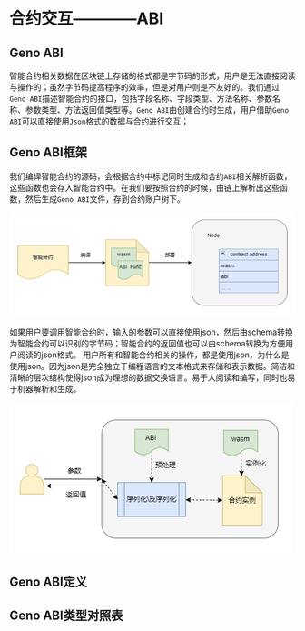 # 合约交互————ABI

## Geno ABI
智能合约相关数据在区块链上存储的格式都是字节码的形式，用户是无法直接阅读与操作的；虽然字节码提高程序的效率，但是对用户则是不友好的。我们通过`Geno ABI`描述智能合约的接口，包括字段名称、字段类型、方法名称、参数名称、参数类型、方法返回值类型等。`Geno ABI`由创建合约时生成，用户借助`Geno ABI`可以直接使用`Json`格式的数据与合约进行交互；

## Geno ABI框架
我们编译智能合约的源码，会根据合约中标记同时生成和合约`ABI`相关解析函数，这些函数也会存入智能合约中。在我们要按照合约的时候，由链上解析出这些函数，然后生成`Geno ABI`文件，存到合约账户树下。

![ABI编译部署](./abicd.png)

如果用户要调用智能合约时，输入的参数可以直接使用json，然后由schema转换为智能合约可以识别的字节码；智能合约的返回值也可以由schema转换为方便用户阅读的json格式。
用户所有和智能合约相关的操作，都是使用json，为什么是使用json。因为json是完全独立于编程语言的文本格式来存储和表示数据。简洁和清晰的层次结构使得json成为理想的数据交换语言。易于人阅读和编写，同时也易于机器解析和生成。

![ABI调用](./abicall.png)

## Geno ABI定义

## Geno ABI类型对照表